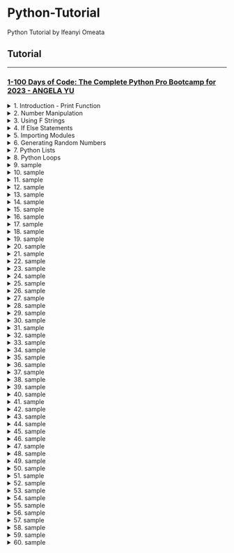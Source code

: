# Python-Tutorial

Python Tutorial by Ifeanyi Omeata

## Tutorial

---

### [1-100 Days of Code: The Complete Python Pro Bootcamp for 2023 - ANGELA YU]()

<details>
  <summary>1. Introduction - Print Function </summary>

```py
# input() will get user input in console
# Then print() will print the word "Hello" and the user input
print("Hello + input("What is your name?"))
```

```py
# What is your name? Bob
# Hello Bob
```

```py
#This code prints the number of characters in a user's name.
print(len input ("What is your name?") ) )
```

```py
# What is your name? Bob
# 3
```

```py
name = input("What is your name?")
print(name)
```

```py
# What is your name? Mark
# Mark
```

```py
#1. Create a greeting for your program.
print("Welcome to the band name generator.")
#2. Ask the user for the city that they grew up in.
city = input("Which city did you grow up in?\n")
#3. Ask the user for the name of a pet.
pet = input("What is the name of a pet?\n")
#4. Combine the name of their city and pet and show them their band name.
print("Your band name could be " + city + " " + pet)
#5. Make sure the input cursor shows on a new line, see the example at:
# https://band-name-generator-end.appbrewery.repl.run/
```

```py
# Welcome to the band name generator.
# Which city did you grow up in?
# Bristol
# What is the name of a pet?
# Rabbit
# Your band name could be  Bristol Rabbit
```

</details>

<details>
  <summary>2. Number Manipulation </summary>

Rounding Numbers:

```py
print(round(8 / 3, 2))
```

```py
# 2.67
```

Flooring Numbers:

```py
print(8 // 3)
```

```py
# 2
```

```py
result = 4 / 2
result /= 2
print(result)
```

```py
# 1.0
```

```py
score = 0
score += 1
print(score)

```

```py
# 1
```

</details>

<details>
  <summary>3. Using F Strings </summary>

```py
score = 0
print("your score is " + str(score))
```

```py
score = 0
height = 1.8
isWinning = True
#f-String
print (f"your score is {score}")
```

```py
# your score is 0
```

```py
score = 0
height = 1.8
isWinning = True
#f-String
print(f"your score is {score}, your height is {height}, you are winning is {isWinning}")
```

```py
# your score is 0, your height is 1.8, you are winning is True
```

```py
age = input("What is your current age? ")

rem = (90 - int(age))
d =  rem * 365
w = rem * 52
m = rem * 12

print(f"You have {d} days, {w} weeks, and {m} months left.")
```

```py
# What is your current age? 35
# You have 20075 days, 2860 weeks, and 660 months left.
```

Using the Format function:

```py
format(salesAmount, '.2f')
```

Using the Format Method:

```py
"{:.2f}".format(salesAmount)
```

```py
print("Welcome to the tip calculator!")
bill = float(input("What was the total bill?\n$"))
tip = int(input("How much tip would you like to give? 10, 12, or 15?\n"))
people = int(input("How many people to split the bill?\n"))
bill_with_tip = (tip/100+1) * bill
bill_for_each_person = "{:.2f}".format(bill_with_tip/people)
print(f'Each person should pay: ${bill_for_each_person}.')
```

```py
# Welcome to the tip calculator!
# What was the total bill?
# $150.00
# How much tip would you like to give? 10, 12, or 15?
# 12
# How many people to split the bill?
# 5
# Each person should pay: $33.60.
```

</details>

<details>
  <summary>4. If Else Statements </summary>

```py
print("Welcome to the rollercoaster!")
height = int(input("What is your height in cm? "))

if height > 120:
	print("You can ride the rollercoaster!")
else:
	print("Sorry, you have to grow taller before you can ride.")
```

```py
# Welcome to the rollercoaster!
# What is your height in cm? 180
# You can ride the rollercoaster!
```

```py
number = int(input("Which number do you want to check? "))

if number%2 == 0:
    print('This is an even number.')
else:
    print('This is an odd number.')
```

```py
# Which number do you want to check? 51
# This is an odd number.
```

Nested If/Else:

```py
print("Welcome to the rollercoaster!")
height = int(input("What is your height in cm? "))

if height >= 120:
	print("You can ride the rollercoaster!")
	age = int(input("What is your age? "))
	if age <= 18:
		print("Please pay $7.")
	else:
		print("Please pay $12.")
else:
	print("Sorry, you have to grow taller before you can ride.")
```

```py
# Welcome to the rollercoaster!
# What is your height in cm? 180
# You can ride the rollercoaster!
# What is your age? 19
# Please pay $12.
```

Nested If/Elif/Else:

```py
if condition1:
  do A
elif condition2:
  do B
else:
  do this
```

```py
print("Welcome to the rollercoaster!")
height = int(input("What is your height in cm? "))

if height >= 120:
	print("You can ride the rollercoaster!")
	age = int(input("What is your age? "))

	if age < 12:
		print("Please pay $5.")
	elif age <= 18:
		print("Please pay $7.")
	else:
		print("Please pay $12.")
else:
	print("Sorry, you have to grow taller before you can ride.")
```

```py
# Welcome to the rollercoaster!
# What is your height in cm? 180
# You can ride the rollercoaster!
# What is your age? 11
# Please pay $5.
```

```py
height = float(input("enter your height in m: "))
weight = float(input("enter your weight in kg: "))

bmi = round(weight / height**2)

if bmi < 18.5:
    print(f"Your BMI is {bmi}, you are underweight.")
elif bmi < 25:
    print(f"Your BMI is {bmi}, you have a normal weight.")
elif bmi < 30:
    print(f"Your BMI is {bmi}, you are slightly overweight.")
elif bmi < 35:
    print(f"Your BMI is {bmi}, you are obese.")
else:
    print(f"Your BMI is {bmi}, you are clinically obese.")

```

```py
# enter your height in m: 1.8034
# enter your weight in kg: 120
# Your BMI is 37, you are clinically obese.
```

```py
year = int(input("Which year do you want to check? "))

if year % 4 == 0:
    if not year % 100 == 0 or year % 100 == 0 and year % 400 == 0:
        print('Leap year.')
    else:
        print('Not leap year.')
else:
    print('Not leap year.')
```

```py
# Which year do you want to check? 2000
# Leap year.
```

Multiple If statements:

```py
print("Welcome to the rollercoaster!")
height = int(input("What is your height in cm? "))
bill = 0

if height >= 120:
	print("You can ride the rollercoaster!")
	age = int(input("What is your age? "))
	if age < 12:
		bill = 5
		print("Child tickets are $5.")
	elif age <= 18:
		bill = 7
		print("Youth tickets are $7.")
	else:
		bill = 12
		print("Adult tickets are $12.")

	wants_photo = input("Do you want a photo taken? Y or N. ")
	if wants_photo == "Y":
		bill += 3
	print(f"Your final bill is ${bill}.")
else:
	print("Sorry, you have to grow taller before you can ride.")
```

```py
# Welcome to the rollercoaster!
# What is your height in cm? 181
# You can ride the rollercoaster!
# What is your age? 22
# Adult tickets are $12.
# Do you want a photo taken? Y or N. Y
# Your final bill is $15.
```

```py
print("Welcome to Python Pizza Deliveries!")
size = input("What size pizza do you want? S, M, or L ")
add_pepperoni = input("Do you want pepperoni? Y or N ")
extra_cheese = input("Do you want extra cheese? Y or N ")

bill = 0
pepperoni_bill = 0

if size == "S":
  bill += 15
elif size == "M":
  bill += 20
  pepperoni_bill = 3
else:
  bill += 25
  pepperoni_bill = 3

if add_pepperoni == "Y":
	if size == "S":
		bill += 2
	else:
		bill += 3

if extra_cheese == "Y":
  bill += 1

print(f"Your final bill is: ${bill}.")
```

```py
# Welcome to Python Pizza Deliveries!
# What size pizza do you want? S, M, or L S
# Do you want pepperoni? Y or N N
# Do you want extra cheese? Y or N Y
# Your final bill is: $16.
```

```py
print("Welcome to the Love Calculator!")
name1 = input("What is your name? \n")
name2 = input("What is their name? \n")

true = "true"
love = "love"
names = (name1 + name2).lower().strip()
true_count = 0
love_count = 0

for i in true:
    true_count += names.count(i)

for j in love:
    love_count += names.count(j)

love_score = int(f"{true_count}{love_count}")

if love_score < 10 or love_score > 90:
    print(f"Your score is {love_score}, you go together like coke and mentos.")
elif love_score >= 40 and love_score =< 50:
    print(f"Your score is {love_score}, you are alright together.")
else:
    print(f"Your score is {love_score}.")
```

```py
# Welcome to the Love Calculator!
# What is your name?
# Kanye West
# What is their name?
# Kim Kardashian
# Your score is 42, you are alright together.
```

```py
print("Welcome to Tresure Island.")
print("Your mission is to find the treasure.")

choice1=input('You\'re at a crossroad, where do you want to go? Type "left" or "right". ').lower()

if choice1 == "left":
	choice2=input('You\'ve come to a lake. There is an island in the middle of the lake. Type "wait" to wait for a boat. Type "swim" to swim across.').lower()
	if choice2 == "wait":
		choice3 = input("You arrive at the island unharmed. There is a house with 3 doors.One red, one yellow and one blue. Which colour do you choose?").lower()
		if choice3 == "red":
			print("It's a room full of fire. Game Over.")
		elif choice3 == "yellow":
			print("You found the treasure! You Win!")
		elif choice3 == "blue":
			print("You enter a room of beasts. Game Over.")
		else:
			print("You chose a door that doesn't exist. Game Over.")
	else:
		print("You got attacked by an angry trout. Game Over.")
else:
	print("You fell into a hole. Game Over.")
```

```py
# Welcome to Tresure Island.
# Your mission is to find the treasure.
# You're at a crossroad, where do you want to go? Type "left" or "right". left
# You've come to a lake. There is an island in the middle of the lake. Type "wait" to wait for a boat. Type "swim" to swim across.wait
# You arrive at the island unharmed. There is a house with 3 doors.One red, one yellow and one blue. Which colour do you choose?yellow
# You found the treasure! You Win!
```

```py
import random

listofnum = [1, 2, 3, 4, 5]
# 1
print(random.choice(listofnum))

# 2
random.shuffle(listofnum)
print(listofnum)
```

```py
# 4
# [2, 1, 4, 5, 3]
```

```py
import random

print("Welcome to Treasure Island.")
print("Your mission is to find the treasure.")

start = 'ON'

choices = ['left', 'right']
random_choice = random.choice(choices)
# print(random_choice)
choice = input(
    "You're at a cross road. Where do you want to go? Type 'left' or 'right'\n"
).lower().strip()
if choice == random_choice:
    print('Great Choice! Way to go. keep going forward....')
else:
    print('Fall into a Hole. Game Over.')
    start = 'OFF'

choices = ['swim', 'wait']
random_choice = random.choice(choices)
# print(random_choice)
if start == 'ON':
    choice = input(
        "You come to a lake. There is an island in the middle of the lake. Type 'wait' to wait for a boat. Type 'swim' to swim across.\n"
    ).lower().strip()

    if choice == random_choice:
        print('Great Choice! Way to go. keep going forward....')
    else:
        print('Attacked by Trout. Game Over.')
        start = 'OFF'

choices = ['red', 'yellow', 'blue']
random_choice = random.choice(choices)
# print(random_choice)
if start == 'ON':
    choice = input(
        "You arrive at the island unharmed. There is a house with 3 doors. One red, one yellow and one blue. Which colour do you choose?\n"
    ).lower().strip()

    if choice == random_choice:
        print('Congratulations! You WON the challenge....')
    elif choice == "red":
        print('Burned by Fire. Game Over.')
    elif choice == "blue":
        print('Eaten by Beasts. Game Over.')
    else:
        print('Drowned by Water. Game Over.')
```

```py
# Welcome to Treasure Island.
# Your mission is to find the treasure.
# You're at a cross road. Where do you want to go? Type 'left' or 'right'
# left
# Great Choice! Way to go. keep going forward....
# You come to a lake. There is an island in the middle of the lake. Type 'wait' to wait for a boat. Type 'swim' to swim across.
# swim
# Great Choice! Way to go. keep going forward....
# You arrive at the island unharmed. There is a house with 3 doors. One red, one yellow and one blue. Which colour do you choose?
# yellow
# Congratulations! You WON the challenge....
```

</details>

<details>
  <summary>5. Importing Modules </summary>

Import from a single module in same folder -

person.py:

```py
name = "Ben"
account_no = "113748919"
age = 21
```

main:

```py
from person import account_no

print(account_no)
```

```py
# 113748919
```

Import from multiple modules in same folder -

person.py:

```py
name = "Ben"
account_no = "113748919"
age = 21
```

school.py:

```py
department = "Economics"
year = 2011
```

main.py:

```py
from person import account_no
from school import year

print(account_no)
print(year)

```

```py
# 113748919
# 2011
```

Import from multiple modules in different folder -

host/init.py:

```py
__all__ = ["person", "school"]
```

host/person.py:

```py
name = "Ben"
account_no = "113748919"
age = 21
```

host/school.py:

```py
department = "Economics"
year = 2011
```

main.py:

```py
from host import *

print(person.account_no)
print(school.year)

```

```py
# 113748919
# 2011
```

</details>

<details>
  <summary>6. Generating Random Numbers </summary>

```py
import random

#Random number between 1 and 10
random_integer = random.randint(1, 10)
print(random_integer)

#Random number between 0 and 1
random_float = random.random()
print(random_float)
```

```py
# 4
# 0.35402952193969894
```

Random number between 0 and 5:

```py
import random

#Random number between 1 and 10
random_integer = random.randint(1, 10)
# print(random_integer)

#Random number between 0 and 1
random_float = random.random()
# print(random_float)

#Random number between 0 and 5
for i in range(21):
    print(f"{i}: {format(round(random.random() * 5,2),'.2f')}")
```

```py
# 0: 2.61
# 1: 1.78
# 2: 1.57
# 3: 4.22
# 4: 0.43
# 5: 2.41
# 6: 2.86
# 7: 3.35
# 8: 4.37
# 9: 1.13
# 10: 0.60
# 11: 0.66
# 12: 3.54
# 13: 3.69
# 14: 2.81
# 15: 2.98
# 16: 3.79
# 17: 3.87
# 18: 3.01
# 19: 3.88
# 20: 0.95
```

Select randomly from list of Choices:

```py
import random

print(random.choice(["Heads", "Tails"]))
```

```py
# Tails
```

```py
import random

random_side = random.randint(0, 1)

if random_side == 1:
    print("Heads")
else:
    print("Tails")
```

```py
# Heads
```

</details>

<details>
  <summary>7. Python Lists </summary>

Get a List Item from the index Position:

```py
states_of_america = [
    "Delaware", "Pennsylvania", "New Jersey", "Georgia", "Connecticut",
    "Massachusetts", "Maryland", "South Carolina", "New Hampshire", "Virginia",
    "New York", "North Carolina", "Rhode Island", "Vermont", "Kentucky",
    "Tennessee", "Ohio", "Louisiana", "Indiana", "Mississippi", "Illinois",
    "Alabama", "Maine", "Missouri", "Arkansas", "Michigan", "Florida", "Texas",
    "Iowa", "Wisconsin", "California", "Minnesota", "Oregon", "Kansas",
    "West Virginia", "Nevada", "Nebraska", "Colorado", "North Dakota",
    "South Dakota", "Montana", "Washington", "Idaho", "Wyoming", "Utah",
    "Oklahoma", "New Mexico", "Arizona", "Alaska", "Hawaii"
]

print(states_of_america[0])
```

```py
# Delaware
```

Get an Item from the end of the list:

```py
states_of_america = [
    "Delaware", "Pennsylvania", "New Jersey", "Georgia", "Connecticut",
    "Massachusetts", "Maryland", "South Carolina", "New Hampshire", "Virginia",
    "New York", "North Carolina", "Rhode Island", "Vermont", "Kentucky",
    "Tennessee", "Ohio", "Louisiana", "Indiana", "Mississippi", "Illinois",
    "Alabama", "Maine", "Missouri", "Arkansas", "Michigan", "Florida", "Texas",
    "Iowa", "Wisconsin", "California", "Minnesota", "Oregon", "Kansas",
    "West Virginia", "Nevada", "Nebraska", "Colorado", "North Dakota",
    "South Dakota", "Montana", "Washington", "Idaho", "Wyoming", "Utah",
    "Oklahoma", "New Mexico", "Arizona", "Alaska", "Hawaii"
]

print(states_of_america[-2])
```

```py
# Alaska
```

Changing the value of an item in the List:

```py
states_of_america = [
    "Delaware", "Pennsylvania", "New Jersey", "Georgia", "Connecticut",
    "Massachusetts", "Maryland", "South Carolina", "New Hampshire", "Virginia",
    "New York", "North Carolina", "Rhode Island", "Vermont", "Kentucky",
    "Tennessee", "Ohio", "Louisiana", "Indiana", "Mississippi", "Illinois",
    "Alabama", "Maine", "Missouri", "Arkansas", "Michigan", "Florida", "Texas",
    "Iowa", "Wisconsin", "California", "Minnesota", "Oregon", "Kansas",
    "West Virginia", "Nevada", "Nebraska", "Colorado", "North Dakota",
    "South Dakota", "Montana", "Washington", "Idaho", "Wyoming", "Utah",
    "Oklahoma", "New Mexico", "Arizona", "Alaska", "Hawaii"
]

states_of_america[1] = "Pencilvania"
print(states_of_america[1])
```

```py
# Pencilvania
```

Adding Items to a List:

```py
states_of_america = [
    "Delaware", "Pennsylvania", "New Jersey", "Georgia", "Connecticut",
    "Massachusetts", "Maryland", "South Carolina", "New Hampshire", "Virginia",
    "New York", "North Carolina", "Rhode Island", "Vermont", "Kentucky",
    "Tennessee", "Ohio", "Louisiana", "Indiana", "Mississippi", "Illinois",
    "Alabama", "Maine", "Missouri", "Arkansas", "Michigan", "Florida", "Texas",
    "Iowa", "Wisconsin", "California", "Minnesota", "Oregon", "Kansas",
    "West Virginia", "Nevada", "Nebraska", "Colorado", "North Dakota",
    "South Dakota", "Montana", "Washington", "Idaho", "Wyoming", "Utah",
    "Oklahoma", "New Mexico", "Arizona", "Alaska", "Hawaii"
]

states_of_america.append("Angelaland")
print(states_of_america[-1])
```

```py
# Angelaland
```

Adding more than one item to the List:

```py
states_of_america = [
    "Delaware", "Pennsylvania", "New Jersey", "Georgia", "Connecticut",
    "Massachusetts", "Maryland", "South Carolina", "New Hampshire", "Virginia",
    "New York", "North Carolina", "Rhode Island", "Vermont", "Kentucky",
    "Tennessee", "Ohio", "Louisiana", "Indiana", "Mississippi", "Illinois",
    "Alabama", "Maine", "Missouri", "Arkansas", "Michigan", "Florida", "Texas",
    "Iowa", "Wisconsin", "California", "Minnesota", "Oregon", "Kansas",
    "West Virginia", "Nevada", "Nebraska", "Colorado", "North Dakota",
    "South Dakota", "Montana", "Washington", "Idaho", "Wyoming", "Utah",
    "Oklahoma", "New Mexico", "Arizona", "Alaska", "Hawaii"
]

states_of_america.extend(["Angelaland", "Lagosland", "Hopeland"])
print(states_of_america[-5:])

```

```py
# ['Alaska', 'Hawaii', 'Angelaland', 'Lagosland', 'Hopeland']
```

Randomly selecting items from a List:

```py
import random

names_string = input("Give me everybody's names, separated by a comma. \n")
names = names_string.split(", ")

person_to_pay = names[random.randint(0, len(names) - 1)]
print(f"{person_to_pay} is going to buy the meal today!")
```

```py
# Give me everybody's names, separated by a comma.
# James, John, Luke, Mary, Ashley, Dan
# Ashley is going to buy the meal today!
```

```py
import random

names_string = input("Give me everybody's names, separated by a comma. \n")
names = names_string.split(", ")

person_to_pay = random.choice(names)
print(f"{person_to_pay} is going to buy the meal today!")
```

```py
# Give me everybody's names, separated by a comma.
# James, John, Luke, Mary, Ashley, Dan
# Ashley is going to buy the meal today!
```

Nested Lists:

```py
fruits = ["Strawberries", "Nectarines", "Apples", "Grapes", "Peaches", "Cherries", "Pears"]
vegetables = ["Spinach", "Kale", "Tomatoes", "Celery", "Potatoes"]

dirty_dozen = [fruits, vegetables]

print(dirty_dozen)

```

```py
# [['Strawberries', 'Nectarines', 'Apples', 'Grapes', 'Peaches', 'Cherries', 'Pears'], ['Spinach', 'Kale', 'Tomatoes', 'Celery', 'Potatoes']]
```

```py
row1 = ["⬜️","️⬜️","️⬜️"]
row2 = ["⬜️","⬜️","️⬜️"]
row3 = ["⬜️️","⬜️️","⬜️️"]
map = [row1, row2, row3]

print(f"{row1}\n{row2}\n{row3}")

position = input("Where do you want to put the treasure? \n")

column_to_index = int(position[0]) - 1
row_to_index = int(position[1]) - 1
map[row_to_index][column_to_index] = "X"

print(f"{row1}\n{row2}\n{row3}")

```

```py
# ['⬜️', '️⬜️', '️⬜️']
# ['⬜️', '⬜️', '️⬜️']
# ['⬜️️', '⬜️️', '⬜️️']
# Where do you want to put the treasure?
# 23
# ['⬜️', '️⬜️', '️⬜️']
# ['⬜️', '⬜️', '️⬜️']
# ['⬜️️', 'X', '⬜️️']
```

RPS Game:

```py
import random

rock = '''
    _______
---'   ____)
      (_____)
      (_____)
      (____)
---.__(___)
'''

paper = '''
    _______
---'   ____)____
          ______)
          _______)
         _______)
---.__________)
'''

scissors = '''
    _______
---'   ____)____
          ______)
       __________)
      (____)
---.__(___)
'''

#Write your code below this line 👇
choice = input(
    "What do you choose? Type 0 for Rock, 1 for Paper or 2 for Scissors? \n")

print('You chose:')

player_choice = None

if choice == '0':
    print(rock)
    player_choice = "rock"
elif choice == '1':
    print(paper)
    player_choice = "paper"
elif choice == '2':
    print(scissors)
    player_choice = "scissors"
else:
    print('Wrong Input. Try Again!')

print('Computer chose:')

computer_choice = random.choice(["rock", "paper", "scissors"])

if computer_choice == "rock":
    print(rock)
elif computer_choice == "paper":
    print(paper)
elif computer_choice == "scissors":
    print(scissors)

if (player_choice == "rock" and computer_choice == "paper") or (
        player_choice == "paper"
        and computer_choice == "scissors") or (player_choice == "scissors"
                                               and computer_choice == "rock"):
    print('You Lose.')
elif (player_choice == "rock" and computer_choice == "scissors") or (
        player_choice == "paper"
        and computer_choice == "rock") or (player_choice == "scissors"
                                           and computer_choice == "paper"):
    print('You Won! Congrats!')
elif player_choice == None:
    print("")
else:
    print("It's a Tie!")

```

```py
# What do you choose? Type 0 for Rock, 1 for Paper or 2 for Scissors?
# 1
# You chose:

#     _______
# ---'   ____)____
#           ______)
#           _______)
#          _______)
# ---.__________)

# Computer chose:

#     _______
# ---'   ____)
#       (_____)
#       (_____)
#       (____)
# ---.__(___)

# You Won! Congrats!
```

```py
import random

rock = '''
    _______
---'   ____)
      (_____)
      (_____)
      (____)
---.__(___)
'''

paper = '''
    _______
---'   ____)____
          ______)
          _______)
         _______)
---.__________)
'''

scissors = '''
    _______
---'   ____)____
          ______)
       __________)
      (____)
---.__(___)
'''

game_images = [rock, paper, scissors]

user_choice = int(input("What do you choose? Type 0 for Rock, 1 for Paper or 2 for Scissors.\n"))

if user_choice >= 3 or user_choice < 0:
  print("You typed an invalid number, you lose!")
else:
  print(game_images[user_choice])
  computer_choice = random.randint(0, 2)
  print("Computer chose:")
  print(game_images[computer_choice])

  if user_choice == 0 and computer_choice == 2:
    print("You win!")
  elif computer_choice == 0 and user_choice == 2:
    print("You lose")
  elif computer_choice > user_choice:
    print("You lose")
  elif user_choice > computer_choice:
    print("You win!")
  elif computer_choice == user_choice:
    print("It's a draw")

```

</details>

<details>
  <summary>8. Python Loops </summary>

Looping through Lists:

```py
fruits = ["Apple", "Peach", "Pear"]
for fruit in fruits:
	print(fruit)
```

```py
# Apple
# Peach
# Pear
```

```py
student_scores = input("Input a list of student scores ").split()
for n in range(0, len(student_scores)):
  student_scores[n] = int(student_scores[n])
print(student_scores)

highest_score=0
for i in student_scores:
    if i > highest_score:
        highest_score = i

print(f"The highest score in the class is: {highest_score}")
```

```py
# Input a list of student scores 10 20 30 40 70 80 40 30
# [10, 20, 30, 40, 70, 80, 40, 30]
# The highest score in the class is: 80
```

```py
total = 0

for i in range(0,101,2):
    total += i
print(total)
```

```py
# 2550
```

```py
total2 = 0

for number in range(1, 101):
  if number % 2 == 0:
    total2 += number
print(total2)
```

```py
# 2550
```

```py
for number in range(1,101):
    if number % 3 == 0 and number % 5 == 0:
        print("FizzBuzz")
    elif number % 3 == 0:
        print("Fizz")
    elif number % 5 == 0:
        print("Buzz")
    else:
        print(number)
```

```py
# 1
# 2
# Fizz
# 4
# Buzz
# Fizz
# 7
```

```py
#Password Generator Project
import random

letters = [
    'a', 'b', 'c', 'd', 'e', 'f', 'g', 'h', 'i', 'j', 'k', 'l', 'm', 'n', 'o',
    'p', 'q', 'r', 's', 't', 'u', 'v', 'w', 'x', 'y', 'z', 'A', 'B', 'C', 'D',
    'E', 'F', 'G', 'H', 'I', 'J', 'K', 'L', 'M', 'N', 'O', 'P', 'Q', 'R', 'S',
    'T', 'U', 'V', 'W', 'X', 'Y', 'Z'
]
numbers = ['0', '1', '2', '3', '4', '5', '6', '7', '8', '9']
symbols = ['!', '#', '$', '%', '&', '(', ')', '*', '+']

print("Welcome to the PyPassword Generator!")
nr_letters = int(input("How many letters would you like in your password?\n"))
nr_symbols = int(input(f"How many symbols would you like?\n"))
nr_numbers = int(input(f"How many numbers would you like?\n"))

#Eazy Level - Order not randomised:
#e.g. 4 letter, 2 symbol, 2 number = JduE&!91
password = ""
for i in range(nr_letters):
    password += random.choice(letters)
for j in range(nr_symbols):
    password += random.choice(symbols)
for k in range(nr_numbers):
    password += random.choice(numbers)

print(password)

#Hard Level - Order of characters randomised:
#e.g. 4 letter, 2 symbol, 2 number = g^2jk8&P
password2 = ""

while nr_letters > 0 or nr_symbols > 0 or nr_numbers > 0:
    choice = random.randint(0, 2)
    if choice == 0 and nr_letters > 0:
        password2 += random.choice(letters)
        nr_letters -= 1
    elif choice == 1 and nr_symbols > 0:
        password2 += random.choice(symbols)
        nr_symbols -= 1
    elif choice == 2 and nr_numbers > 0:
        password2 += random.choice(numbers)
        nr_numbers -= 1

print(password2)

```

```py
# Welcome to the PyPassword Generator!
# How many letters would you like in your password?
# 3
# How many symbols would you like?
# 3
# How many numbers would you like?
# 3
# qJk##*130
# (z96P%T6)
```

```py
#Hard Level - Order of characters randomised:
#e.g. 4 letter, 2 symbol, 2 number = g^2jk8&P
password2 = []

for i in range(nr_letters):
    password2.append(random.choice(letters))
for j in range(nr_symbols):
    password2 += random.choice(symbols)
for k in range(nr_numbers):
    password2 += random.choice(numbers)

random.shuffle(password2)

mypassword = ""
for char in password2:
    mypassword += char
print(mypassword)
```

```py
# Welcome to the PyPassword Generator!
# How many letters would you like in your password?
# 3
# How many symbols would you like?
# 3
# How many numbers would you like?
# 3
# jgK*+*220
# e3g6*((m9
```

</details>

<details>
  <summary>9. sample </summary>

```py

```

```py

```

```py

```

```py

```

</details>

<details>
  <summary>10. sample </summary>

```py

```

```py

```

```py

```

```py

```

</details>

<details>
  <summary>11. sample </summary>

```py

```

```py

```

```py

```

```py

```

</details>

<details>
  <summary>12. sample </summary>

```py

```

```py

```

```py

```

```py

```

</details>

<details>
  <summary>13. sample </summary>

```py

```

```py

```

```py

```

```py

```

</details>

<details>
  <summary>14. sample </summary>

```py

```

```py

```

```py

```

```py

```

</details>

<details>
  <summary>15. sample </summary>

```py

```

```py

```

```py

```

```py

```

</details>

<details>
  <summary>16. sample </summary>

```py

```

```py

```

```py

```

```py

```

</details>

<details>
  <summary>17. sample </summary>

```py

```

```py

```

```py

```

```py

```

</details>

<details>
  <summary>18. sample </summary>

```py

```

```py

```

```py

```

```py

```

</details>

<details>
  <summary>19. sample </summary>

```py

```

```py

```

```py

```

```py

```

</details>

<details>
  <summary>20. sample </summary>

```py

```

```py

```

```py

```

```py

```

</details>

<details>
  <summary>21. sample </summary>

```py

```

```py

```

```py

```

```py

```

</details>

<details>
  <summary>22. sample </summary>

```py

```

```py

```

```py

```

```py

```

</details>

<details>
  <summary>23. sample </summary>

```py

```

```py

```

```py

```

```py

```

</details>

<details>
  <summary>24. sample </summary>

```py

```

```py

```

```py

```

```py

```

</details>

<details>
  <summary>25. sample </summary>

```py

```

```py

```

```py

```

```py

```

</details>

<details>
  <summary>26. sample </summary>

```py

```

```py

```

```py

```

```py

```

</details>

<details>
  <summary>27. sample </summary>

```py

```

```py

```

```py

```

```py

```

</details>

<details>
  <summary>28. sample </summary>

```py

```

```py

```

```py

```

```py

```

</details>

<details>
  <summary>29. sample </summary>

```py

```

```py

```

```py

```

```py

```

</details>

<details>
  <summary>30. sample </summary>

```py

```

```py

```

```py

```

```py

```

</details>

<details>
  <summary>31. sample </summary>

```py

```

```py

```

```py

```

```py

```

</details>

<details>
  <summary>32. sample </summary>

```py

```

```py

```

```py

```

```py

```

</details>

<details>
  <summary>33. sample </summary>

```py

```

```py

```

```py

```

```py

```

</details>

<details>
  <summary>34. sample </summary>

```py

```

```py

```

```py

```

```py

```

</details>

<details>
  <summary>35. sample </summary>

```py

```

```py

```

```py

```

```py

```

</details>

<details>
  <summary>36. sample </summary>

```py

```

```py

```

```py

```

```py

```

</details>

<details>
  <summary>37. sample </summary>

```py

```

```py

```

```py

```

```py

```

</details>

<details>
  <summary>38. sample </summary>

```py

```

```py

```

```py

```

```py

```

</details>

<details>
  <summary>39. sample </summary>

```py

```

```py

```

```py

```

```py

```

</details>

<details>
  <summary>40. sample </summary>

```py

```

```py

```

```py

```

```py

```

</details>

<details>
  <summary>41. sample </summary>

```py

```

```py

```

```py

```

```py

```

</details>

<details>
  <summary>42. sample </summary>

```py

```

```py

```

```py

```

```py

```

</details>

<details>
  <summary>43. sample </summary>

```py

```

```py

```

```py

```

```py

```

</details>

<details>
  <summary>44. sample </summary>

```py

```

```py

```

```py

```

```py

```

</details>

<details>
  <summary>45. sample </summary>

```py

```

```py

```

```py

```

```py

```

</details>

<details>
  <summary>46. sample </summary>

```py

```

```py

```

```py

```

```py

```

</details>

<details>
  <summary>47. sample </summary>

```py

```

```py

```

```py

```

```py

```

</details>

<details>
  <summary>48. sample </summary>

```py

```

```py

```

```py

```

```py

```

</details>

<details>
  <summary>49. sample </summary>

```py

```

```py

```

```py

```

```py

```

</details>

<details>
  <summary>50. sample </summary>

```py

```

```py

```

```py

```

```py

```

</details>

<details>
  <summary>51. sample </summary>

```py

```

```py

```

```py

```

```py

```

</details>

<details>
  <summary>52. sample </summary>

```py

```

```py

```

```py

```

```py

```

</details>

<details>
  <summary>53. sample </summary>

```py

```

```py

```

```py

```

```py

```

</details>

<details>
  <summary>54. sample </summary>

```py

```

```py

```

```py

```

```py

```

</details>

<details>
  <summary>55. sample </summary>

```py

```

```py

```

```py

```

```py

```

</details>

<details>
  <summary>56. sample </summary>

```py

```

```py

```

```py

```

```py

```

</details>

<details>
  <summary>57. sample </summary>

```py

```

```py

```

```py

```

```py

```

</details>

<details>
  <summary>58. sample </summary>

```py

```

```py

```

```py

```

```py

```

</details>

<details>
  <summary>59. sample </summary>

```py

```

```py

```

```py

```

```py

```

</details>

<details>
  <summary>60. sample </summary>

```py

```

```py

```

```py

```

```py

```

</details>
